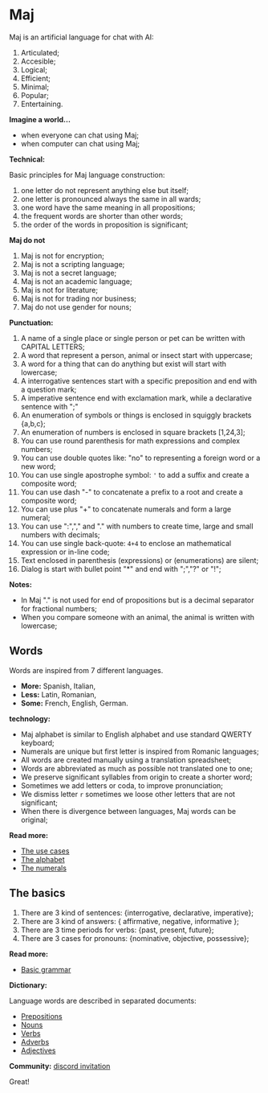# Maj

Maj is an artificial language for chat with AI:

1. Articulated;
2. Accesible;
3. Logical;
4. Efficient;
5. Minimal;
6. Popular;
7. Entertaining.

**Imagine a world...**

* when everyone can chat using Maj;
* when computer can chat using Maj;

**Technical:**

Basic principles for Maj language construction:

1. one letter do not represent anything else but itself;
1. one letter is pronounced always the same in all wards;
1. one word have the same meaning in all propositions;
1. the frequent words are shorter than other words;
1. the order of the words in proposition is significant;

**Maj do not**

1. Maj is not for encryption;
1. Maj is not a scripting language;
1. Maj is not a secret language;
1. Maj is not an academic language;
1. Maj is not for literature;
1. Maj is not for trading nor business;
1. Maj do not use gender for nouns;

**Punctuation:**

1. A name of a single place or single person or pet can be written with CAPITAL LETTERS;
1. A word that represent a person, animal or insect start with uppercase;
1. A word for a thing that can do anything but exist will start with lowercase;
1. A interrogative sentences start with a specific preposition and end with a question mark;
1. A imperative sentence end with exclamation mark, while a declarative sentence with ";"
1. An enumeration of symbols or things is enclosed in squiggly brackets {a,b,c};
1. An enumeration of numbers is enclosed in square brackets [1,24,3];
1. You can use round parenthesis for math expressions and complex numbers;
1. You can use double quotes like: "no" to representing a foreign word or a new word;
1. You can use single apostrophe symbol: `'` to add a suffix and create a composite word;
1. You can use dash "-" to concatenate a prefix to a root and create a composite word;
1. You can use plus "+" to concatenate numerals and form a large numeral;
1. You can use ":","," and "." with numbers to create time, large and small numbers with decimals;
1. You can use single back-quote: `4+4` to enclose an mathematical expression or in-line code;
1. Text enclosed in parenthesis (expressions) or (enumerations) are silent;
1. Dialog is start with bullet point "*" and end with ";","?" or "!";

**Notes:**
* In Maj "." is not used for end of propositions but is a decimal separator for fractional numbers;
* When you compare someone with an animal, the animal is written with lowercase;

## Words

Words are inspired from 7 different languages.

* **More:** Spanish, Italian, 
* **Less:** Latin, Romanian, 
* **Some:** French, English, German.

**technology:**

* Maj alphabet is similar to English alphabet and use standard QWERTY keyboard;
* Numerals are unique but first letter is inspired from Romanic languages;
* All words are created manually using a translation spreadsheet;
* Words are abbreviated as much as possible not translated one to one;
* We preserve significant syllables from origin to create a shorter word;
* Sometimes we add letters or coda, to improve pronunciation;
* We dismiss letter `r` sometimes we loose other letters that are not significant;
* When there is divergence between languages, Maj words can be original;

**Read more:** 

* [The use cases](case.md)
* [The alphabet](alphabet.md)
* [The numerals](numerals.md)

## The basics

1. There are 3 kind of sentences: {interrogative, declarative, imperative};
1. There are 3 kind of answers: { affirmative, negative, informative };
1. There are 3 time periods for verbs: {past, present, future};
1. There are 3 cases for pronouns: {nominative, objective, possessive};

**Read more:**

* [Basic grammar](basic.md)

**Dictionary:**

Language words are described in separated documents:

* [Prepositions](preposition.md)
* [Nouns](nouns.md)
* [Verbs](verbs.md)
* [Adverbs](adverbs.md)
* [Adjectives](adjectives.md)

**Community:**
[discord invitation](https://discord.gg/SRX3tse)

Great!